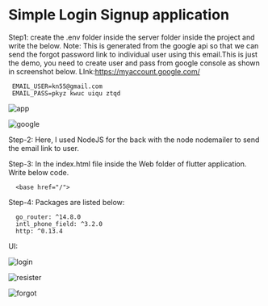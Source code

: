 # Simple Login Signup application

Step1:
create the .env folder inside the server folder inside the project 
and write the below.
Note: This is generated from the google api so that we can send the forgot password link to individual user 
using this email.This is just the demo, you need to create user and pass from google console as shown in screenshot below.
LInk:https://myaccount.google.com/

     EMAIL_USER=kn55@gmail.com   
     EMAIL_PASS=pkyz kwuc uiqu ztqd

![app](https://github.com/user-attachments/assets/ad13c629-eff4-40c7-8b94-4323a87a04f4)


![google](https://github.com/user-attachments/assets/6e0d7b28-f7dd-47d9-aafa-c3379fc73de8)


 

Step-2:
Here, I used NodeJS for the back with the node nodemailer to send the email link to user.

Step-3:
In the index.html file inside the Web folder of flutter application. Write below code.

      <base href="/">

Step-4:
Packages are listed below:

      go_router: ^14.8.0
      intl_phone_field: ^3.2.0
      http: ^0.13.4

UI:

![login](https://github.com/user-attachments/assets/442cc9cd-2274-4790-943d-852b30867737)


![resister](https://github.com/user-attachments/assets/621c10cc-d236-4889-8da7-9438cbd5fcbb)


![forgot](https://github.com/user-attachments/assets/18733af7-4e45-4f5b-8b00-3ca5ab2d9d65)

